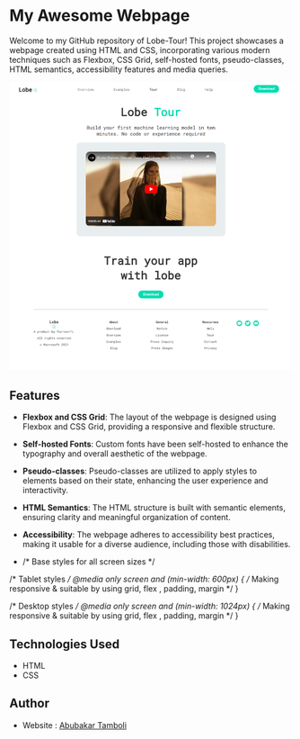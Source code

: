 # My Awesome Webpage

Welcome to my GitHub repository of Lobe-Tour! This project showcases a webpage created using HTML and CSS, incorporating various modern techniques such as Flexbox, CSS Grid, self-hosted fonts, pseudo-classes, HTML semantics, accessibility features and media queries.

![Website Screenshot](https://github.com/Abubakar-Tamboli/Lobe-Tour-responsive-layout/blob/main/images/Lobe.png)

## Features

- **Flexbox and CSS Grid**: The layout of the webpage is designed using Flexbox and CSS Grid, providing a responsive and flexible structure.

- **Self-hosted Fonts**: Custom fonts have been self-hosted to enhance the typography and overall aesthetic of the webpage.

- **Pseudo-classes**: Pseudo-classes are utilized to apply styles to elements based on their state, enhancing the user experience and interactivity.

- **HTML Semantics**: The HTML structure is built with semantic elements, ensuring clarity and meaningful organization of content.

- **Accessibility**: The webpage adheres to accessibility best practices, making it usable for a diverse audience, including those with disabilities.

- /* Base styles for all screen sizes */

/* Tablet styles */
@media only screen and (min-width: 600px) {
  /* Making responsive & suitable by using grid, flex , padding, margin */
}

/* Desktop styles */
@media only screen and (min-width: 1024px) {
  /* Making responsive & suitable by using grid, flex , padding, margin */
}


## Technologies Used

- HTML
- CSS

## Author

- Website : [Abubakar Tamboli](https://github.com/Abubakar-Tamboli)
